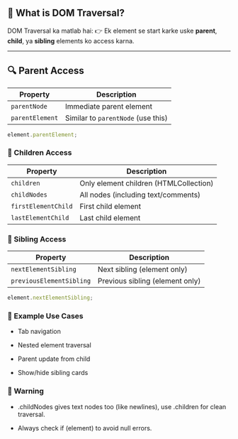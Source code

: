 ## 🧠 What is DOM Traversal?

DOM Traversal ka matlab hai:
👉 Ek element se start karke uske **parent**, **child**, ya **sibling** elements ko access karna.

---

## 🔍 Parent Access

| Property        | Description                        |
|-----------------|------------------------------------|
| `parentNode`    | Immediate parent element           |
| `parentElement` | Similar to `parentNode` (use this) |

```js
element.parentElement;
```

### 👶 Children Access
| Property            | Description                            |
| ------------------- | -------------------------------------- |
| `children`          | Only element children (HTMLCollection) |
| `childNodes`        | All nodes (including text/comments)    |
| `firstElementChild` | First child element                    |
| `lastElementChild`  | Last child element                     |

### 👬 Sibling Access
| Property                 | Description                     |
| ------------------------ | ------------------------------- |
| `nextElementSibling`     | Next sibling (element only)     |
| `previousElementSibling` | Previous sibling (element only) |

```js
element.nextElementSibling;
```
### 📌 Example Use Cases
- Tab navigation

- Nested element traversal

- Parent update from child

- Show/hide sibling cards

### 🛑 Warning
- .childNodes gives text nodes too (like newlines), use .children for clean traversal.

- Always check if (element) to avoid null errors.
